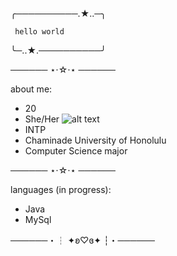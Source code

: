   ╭──────────.★..─╮

     hello world
  
  ╰─..★.──────────╯

────── ⋆⋅☆⋅⋆ ──────

about me:
- 20
- She/Her                              ![alt text](https://i.pinimg.com/564x/33/20/50/332050958dd6ce50ede5ed5c14544bb2.jpg)
- INTP
- Chaminade University of Honolulu
- Computer Science major

────── ⋆⋅☆⋅⋆ ──────

languages (in progress):
- Java
- MySql

──────・┆ ✦ʚ♡ɞ✦ ┆・──────
